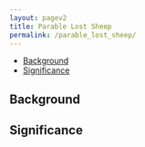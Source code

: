 ```yaml
---
layout: pagev2
title: Parable Lost Sheep
permalink: /parable_lost_sheep/
---
```

- [Background](#background)
- [Significance](#significance)

## Background

## Significance
